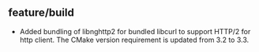 ## feature/build

* Added bundling of libnghttp2 for bundled libcurl to support HTTP/2
  for http client. The CMake version requirement is updated from 3.2 to 3.3.
